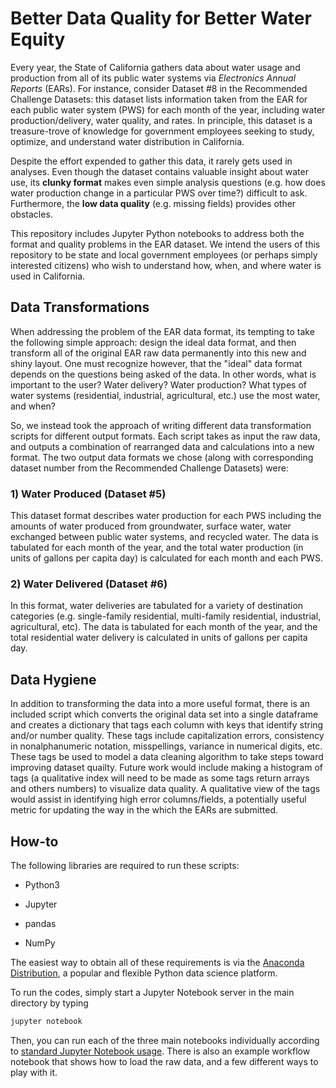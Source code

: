 # Better Data Quality for Better Water Equity

Every year, the State of California gathers data about water usage and production from all of its public water systems via *Electronics Annual Reports* (EARs). For instance, consider Dataset #8 in the Recommended Challenge Datasets: this dataset lists information taken from the EAR for each public water system (PWS) for each month of the year, including water production/delivery, water quality, and rates. In principle, this dataset is a treasure-trove of knowledge for government employees seeking to study, optimize, and understand water distribution in California.

Despite the effort expended to gather this data, it rarely gets used in analyses. Even though the dataset contains valuable insight about water use, its **clunky format** makes even simple analysis questions (e.g. how does water production change in a particular PWS over time?) difficult to ask. Furthermore, the **low data quality** (e.g. missing fields) provides other obstacles. 

This repository includes Jupyter Python notebooks to address both the format and quality problems in the EAR dataset. We intend the users of this repository to be state and local government employees (or perhaps simply interested citizens) who wish to understand how, when, and where water is used in California. 

## Data Transformations

When addressing the problem of the EAR data format, its tempting to take the following simple approach: design the ideal data format, and then transform all of the original EAR raw data permanently into this new and shiny layout. One must recognize however, that the "ideal" data format depends on the questions being asked of the data. In other words, what is important to the user? Water delivery? Water production? What types of water systems (residential, industrial, agricultural, etc.) use the most water, and when?

So, we instead took the approach of writing different data transformation scripts for different output formats. Each script takes as input the raw data, and outputs a combination of rearranged data and calculations into a new format. The two output data formats we chose (along with corresponding dataset number from the Recommended Challenge Datasets) were:

### 1) Water Produced (Dataset #5)
This dataset format describes water production for each PWS including the amounts of water produced from groundwater, surface water, water exchanged between public water systems, and recycled water. The data is tabulated for each month of the year, and the total water production (in units of gallons per capita day) is calculated for each month and each PWS.

### 2) Water Delivered (Dataset #6)
In this format, water deliveries are tabulated for a variety of destination categories (e.g. single-family residential, multi-family residential, industrial, agricultural, etc). The data is tabulated for each month of the year, and the total residential water delivery is calculated in units of gallons per capita day.

## Data Hygiene

In addition to transforming the data into a more useful format, there is an included script which converts the original data set into a single dataframe and creates a dictionary that tags each column with keys that identify string and/or number quality. These tags include capitalization errors, consistency in nonalphanumeric notation, misspellings, variance in numerical digits, etc. These tags be used to model a data cleaning algorithm to take steps toward improving dataset quailty. Future work would include making a histogram of tags (a qualitative index will need to be made as some tags return arrays and others numbers) to visualize data quality. A qualitative view of the tags would assist in identifying high error columns/fields, a potentially useful metric for updating the way in the which the EARs are submitted.  

## How-to

The following libraries are required to run these scripts:

* Python3

* Jupyter

* pandas

* NumPy

The easiest way to obtain all of these requirements is via the [Anaconda Distribution](https://www.anaconda.com/download/), a popular and flexible Python data science platform.

To run the codes, simply start a Jupyter Notebook server in the main directory by typing
```bash
jupyter notebook
```
Then, you can run each of the three main notebooks individually according to [standard Jupyter Notebook usage](https://jupyter-notebook-beginner-guide.readthedocs.io/en/latest/execute.html). There is also an example workflow notebook that shows how to load the raw data, and a few different ways to play with it.
